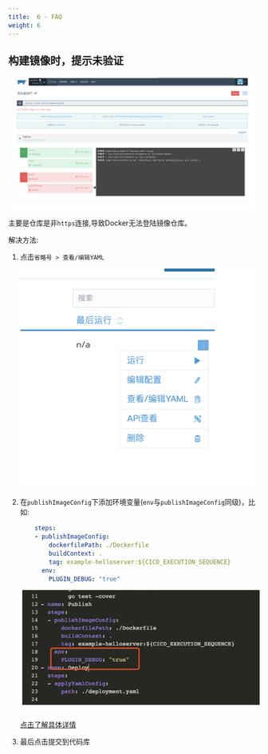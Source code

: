```yaml
---
title:  6 - FAQ
weight: 6
---
```


## 构建镜像时，提示未验证

![image-20181114160553191](_index.assets/image-20181114160553191-2182753.png)

主要是仓库是非`https`连接,导致Docker无法登陆镜像仓库。

解决方法:

1. 点击`省略号 > 查看/编辑YAML`

    ![image-20181114162323613](_index.assets/image-20181114162323613-2183803.png)

2. 在`publishImageConfig`下添加环境变量(`env`与`publishImageConfig`同级)，比如:

    ```yaml
        steps:
        - publishImageConfig:
            dockerfilePath: ./Dockerfile
            buildContext: .
            tag: example-helloserver:${CICD_EXECUTION_SEQUENCE}
          env:
            PLUGIN_DEBUG: "true"
    ```

    ![image-20181114162723797](_index.assets/image-20181114162723797-2184043.png)

    [点击了解具体详情](https://github.com/rancher/rancher/issues/16218#issuecomment-432692025)

3. 最后点击提交到代码库